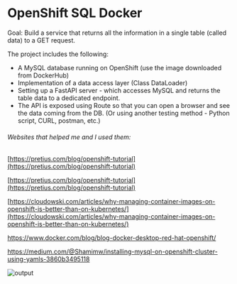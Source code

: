 # **OpenShift SQL Docker**

Goal:
Build a service that returns all the information in a single table (called data) to a GET request.

The project includes the following:

* A MySQL database running on OpenShift (use the image downloaded from DockerHub)
* Implementation of a data access layer (Class DataLoader)
* Setting up a FastAPI server - which accesses MySQL and returns the table data to a dedicated endpoint.
* The API is exposed using Route so that you can open a browser and see the data coming from the DB. (Or using another testing method - Python script, CURL, postman, etc.)

###### Websites that helped me and I used them:

[https://pretius.com/blog/openshift-tutorial](https://pretius.com/blog/openshift-tutorial)

[https://pretius.com/blog/openshift-tutorial](https://pretius.com/blog/openshift-tutorial)

[https://cloudowski.com/articles/why-managing-container-images-on-openshift-is-better-than-on-kubernetes/](https://cloudowski.com/articles/why-managing-container-images-on-openshift-is-better-than-on-kubernetes/)

https://www.docker.com/blog/blog-docker-desktop-red-hat-openshift/

https://medium.com/@Shamimw/installing-mysql-on-openshift-cluster-using-yamls-3860b3495118

![output](images/Screenshot-2025-08-14-at-17.08.23.png)

